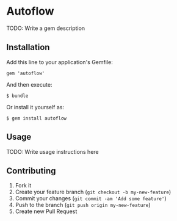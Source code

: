 # Autoflow

TODO: Write a gem description

## Installation

Add this line to your application's Gemfile:

    gem 'autoflow'

And then execute:

    $ bundle

Or install it yourself as:

    $ gem install autoflow

## Usage

TODO: Write usage instructions here

## Contributing

1. Fork it
2. Create your feature branch (`git checkout -b my-new-feature`)
3. Commit your changes (`git commit -am 'Add some feature'`)
4. Push to the branch (`git push origin my-new-feature`)
5. Create new Pull Request
